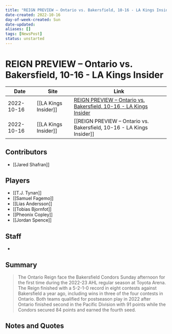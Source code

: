 ```yaml
---
title: "REIGN PREVIEW – Ontario vs. Bakersfield, 10-16 - LA Kings Insider"
date-created: 2022-10-16
day-of-week-created: Sun
date-updated: 
aliases: []
tags: [NewsPost]
status: unstarted
---
```


# REIGN PREVIEW – Ontario vs. Bakersfield, 10-16 - LA Kings Insider

| Date       | Site                 | Link                                                                                                                                                   |
| ---------- | -------------------- | ------------------------------------------------------------------------------------------------------------------------------------------------------ |
| 2022-10-16 | [[LA Kings Insider]] | [REIGN PREVIEW – Ontario vs. Bakersfield, 10-16 - LA Kings Insider](https://lakingsinsider.com/2022/10/16/reign-preview-ontario-vs-bakersfield-10-16/) | 
| 2022-10-16 | [[LA Kings Insider]] | [[REIGN PREVIEW – Ontario vs. Bakersfield, 10-16 - LA Kings Insider]]                                                                                  |

## Contributors
- [[Jared Shafran]]


## Players
- [[T.J. Tynan]]
- [[Samuel Fagemo]]
- [[Lias Andersson]]
- [[Tobias Bjornfot]]
- [[Pheonix Copley]]
- [[Jordan Spence]]


## Staff
- 


## Summary
> The Ontario Reign face the Bakersfield Condors Sunday afternoon for the first time during the 2022-23 AHL regular season at Toyota Arena. The Reign finished with a 5-2-1-0 record in eight contests against Bakersfield a year ago, including wins in three of the four contests in Ontario. Both teams qualified for postseason play in 2022 after Ontario finished second in the Pacific Division with 91 points while the Condors secured 84 points and earned the fourth seed.




## Notes and Quotes
> 

